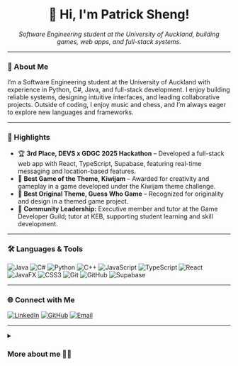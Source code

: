 <div align="center">
  <h1>👋 Hi, I'm Patrick Sheng!</h1>
  <p><i>Software Engineering student at the University of Auckland, building games, web apps, and full-stack systems.</i></p>
</div>

---

### 💫 About Me

I’m a Software Engineering student at the University of Auckland with experience in Python, C#, Java, and full-stack development. I enjoy building reliable systems, designing intuitive interfaces, and leading collaborative projects. Outside of coding, I enjoy music and chess, and I’m always eager to explore new languages and frameworks.  

---

### 🌟 Highlights

- 🏆 **3rd Place, DEVS x GDGC 2025 Hackathon** – Developed a full-stack web app with React, TypeScript, Supabase, featuring real-time messaging and location-based features.  
- 🏅 **Best Game of the Theme, Kiwijam** – Awarded for creativity and gameplay in a game developed under the Kiwijam theme challenge.  
- 🏅 **Best Original Theme, Guess Who Game** – Recognized for originality and design in a themed game project.
- 👥 **Community Leadership:** Executive member and tutor at the Game Developer Guild; tutor at KEB, supporting student learning and skill development.



---

### 🛠️ Languages & Tools

![Java](https://img.shields.io/badge/Java-%23ED8B00?style=for-the-badge&logo=openjdk&logoColor=white) 
![C#](https://img.shields.io/badge/C%23-%23239120?style=for-the-badge&logo=sharp&logoColor=white) 
![Python](https://img.shields.io/badge/Python-3670A0?style=for-the-badge&logo=python&logoColor=white) 
![C++](https://img.shields.io/badge/C++-%2300599C?style=for-the-badge&logo=c%2B%2B&logoColor=white) 
![JavaScript](https://img.shields.io/badge/JavaScript-%23323330?style=for-the-badge&logo=javascript&logoColor=white) 
![TypeScript](https://img.shields.io/badge/TypeScript-%23007ACC?style=for-the-badge&logo=typescript&logoColor=white) 
![React](https://img.shields.io/badge/React-%2320232a?style=for-the-badge&logo=react&logoColor=%2361DAFB) 
![JavaFX](https://img.shields.io/badge/JavaFX-007396?style=for-the-badge&logo=java&logoColor=white) 
![CSS3](https://img.shields.io/badge/CSS3-%231572B6?style=for-the-badge&logo=css3&logoColor=white) 
![Git](https://img.shields.io/badge/Git-%23F05033?style=for-the-badge&logo=git&logoColor=white) 
![GitHub](https://img.shields.io/badge/GitHub-%23181717?style=for-the-badge&logo=github&logoColor=white) 
![Supabase](https://img.shields.io/badge/Supabase-%2300F?style=for-the-badge&logo=supabase&logoColor=white) 

---

### 🌐 Connect with Me

[![LinkedIn](https://img.shields.io/badge/LinkedIn-blue?style=for-the-badge&logo=linkedin&logoColor=white)](https://www.linkedin.com/in/patrick-sheng) [![GitHub](https://img.shields.io/badge/GitHub-black?style=for-the-badge&logo=github&logoColor=white)](https://github.com/Patrick-Sheng) [![Email](https://img.shields.io/badge/Email-red?style=for-the-badge&logo=gmail&logoColor=white)](mailto:sheng.patrick@gmail.com)

---

<details>
<summary><h3>More about me 👨‍💻</h3></summary>

I’ve been programming since I was eight, developing strong problem-solving skills early on through activities like chess and achieving Grade 8 in piano. I value clarity, reliability, and iterative development, preferring small, readable commits and well-tested code. I thrive in collaborative teams where I can lead, share knowledge, and continuously learn new technologies.

</details>
